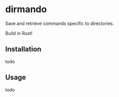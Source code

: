 # dirmando

Save and retrieve commands specific to directories.

Build in Rust!

## Installation

todo

## Usage

todo